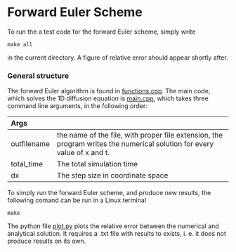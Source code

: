 # Forward Euler Scheme

To run the a test code for the forward Euler scheme, simply write

```terminal
make all
```

in the current directory. A figure of relative error should appear shortly after.

### General structure

The forward Euler algorithm is found in [functions.cpp](https://github.com/reneaas/fys-stk4155/blob/master/project3/codes/forward_euler/functions.cpp). The main code, which solves the 1D diffusion equation is [main.cpp](https://github.com/reneaas/fys-stk4155/blob/master/project3/codes/forward_euler/main.cpp), which takes three command line arguments, in the following order:

| Args    |     |
| :------------- | :------------- |
| outfilename   |  the name of the file, with proper file extension, the program writes the numerical solution for every value of x and t. |
| total_time| The total simulation time |
| dx| The step size in coordinate space |



To simply run the forward Euler scheme, and produce new results, the following comand can be run in a Linux terminal
```terminal
make
```

The python file [plot.py](https://github.com/reneaas/fys-stk4155/blob/master/project3/codes/forward_euler/plot.py) plots the relative error between the numerical and analytical solution. It requires a .txt file with results to exists, i. e. it does not produce results on its own.
